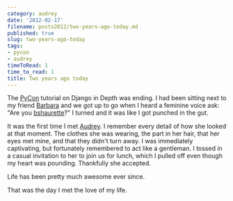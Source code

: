```yaml
---
category: audrey
date: '2012-02-17'
filename: posts2012/two-years-ago-today.md
published: true
slug: two-years-ago-today
tags:
- pycon
- audrey
timeToRead: 1
time_to_read: 1
title: Two years ago today
---
```


The [PyCon](http://us.pycon.org) tutorial on Django in Depth was ending.
I had been sitting next to my friend [Barbara](http://djangrrl.com/) and
we got up to go when I heard a feminine voice ask: "Are you
[bshaurette](https://twitter.com/bshaurette)?" I turned and it was like
I got punched in the gut.

It was the first time I met [Audrey](http://audreymroy.com). I remember
every detail of how she looked at that moment. The clothes she was
wearing, the part in her hair, that her eyes met mine, and that they
didn't turn away. I was immediately captivating, but fortunately
remembered to act like a gentleman. I tossed in a casual invitation to
her to join us for lunch, which I pulled off even though my heart was
pounding. Thankfully she accepted.

Life has been pretty much awesome ever since.

That was the day I met the love of my life.
